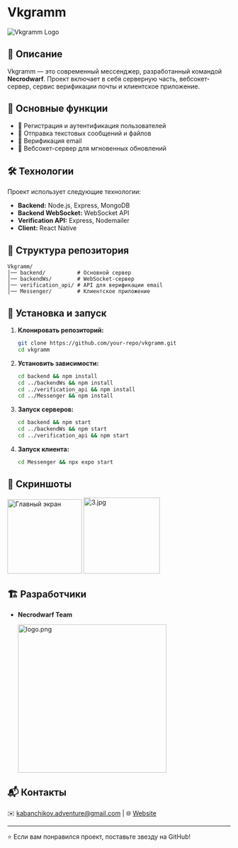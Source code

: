 # Vkgramm

<!-- Буква V -->

<path d="M50 130 L100 50 L150 130" stroke="white" stroke-width="15" stroke-linecap="round" stroke-linejoin="round" fill="none"/>

<!-- Самолетик -->

<img title="" src="file:///C:/Users/ABOBUS/Documents/Study/mob/MessengerForStudy/ТЗ/IconApp.svg" alt="Vkgramm Logo" data-align="center">

## 📌 Описание

Vkgramm — это современный мессенджер, разработанный командой **Necrodwarf**. Проект включает в себя серверную часть, вебсокет-сервер, сервис верификации почты и клиентское приложение.

## 🚀 Основные функции

- 🔹 Регистрация и аутентификация пользователей
- 🔹 Отправка текстовых сообщений и файлов
- 🔹 Верификация email
- 🔹 Вебсокет-сервер для мгновенных обновлений

## 🛠️ Технологии

Проект использует следующие технологии:

- **Backend:** Node.js, Express, MongoDB
- **Backend WebSocket:** WebSocket API
- **Verification API:** Express, Nodemailer
- **Client:** React Native

## 📂 Структура репозитория

```
Vkgramm/
│── backend/          # Основной сервер
│── backendWs/        # WebSocket-сервер
│── verification_api/ # API для верификации email
│── Messenger/        # Клиентское приложение
```

## 🔧 Установка и запуск

1. **Клонировать репозиторий:**
   
   ```sh
   git clone https://github.com/your-repo/vkgramm.git
   cd vkgramm
   ```

2. **Установить зависимости:**
   
   ```sh
   cd backend && npm install
   cd ../backendWs && npm install
   cd ../verification_api && npm install
   cd ../Messenger && npm install
   ```

3. **Запуск серверов:**
   
   ```sh
   cd backend && npm start
   cd ../backendWs && npm start
   cd ../verification_api && npm start
   ```

4. **Запуск клиента:**
   
   ```sh
   cd Messenger && npx expo start
   ```

## 📸 Скриншоты

<img title="" src="file:///C:/Users/ABOBUS/Documents/Study/mob/MessengerForStudy/ТЗ/1.jpg" alt="Главный экран" data-align="center" width="168">

<img title="" src="file:///C:/Users/ABOBUS/Documents/Study/mob/MessengerForStudy/ТЗ/3.jpg" alt="3.jpg" width="172" data-align="center">

## 🏗️ Разработчики

- **Necrodwarf Team**
  
  
  
  <img title="" src="file:///C:/Users/ABOBUS/Documents/Study/mob/MessengerForStudy/ТЗ/logo.png" alt="logo.png" width="335" data-align="center">

## 📬 Контакты

✉️ [kabanchikov.adventure@gmail.com](mailto:kabanchikov.adventure@gmail.com) | 🌐 [Website](https://your-website.com/)

---

⭐ Если вам понравился проект, поставьте звезду на GitHub!
